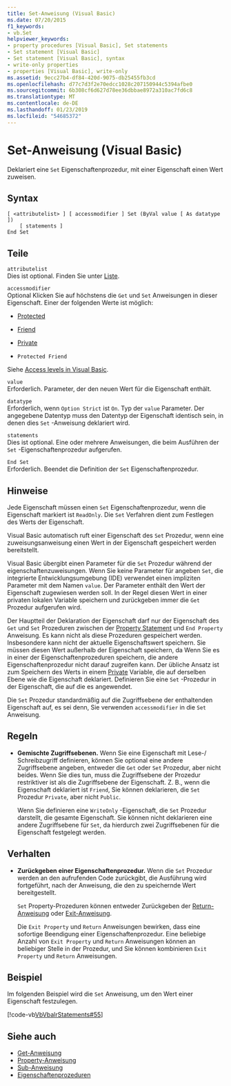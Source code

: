 ```yaml
---
title: Set-Anweisung (Visual Basic)
ms.date: 07/20/2015
f1_keywords:
- vb.Set
helpviewer_keywords:
- property procedures [Visual Basic], Set statements
- Set statement [Visual Basic]
- Set statement [Visual Basic], syntax
- write-only properties
- properties [Visual Basic], write-only
ms.assetid: 9ecc27b4-df84-420d-9075-db25455fb3cd
ms.openlocfilehash: d77c7d3f2e70edcc1028c207150944c5394afbe0
ms.sourcegitcommit: 6b308cf6d627d78ee36dbbae8972a310ac7fd6c8
ms.translationtype: MT
ms.contentlocale: de-DE
ms.lasthandoff: 01/23/2019
ms.locfileid: "54685372"
---
```

# <a name="set-statement-visual-basic"></a>Set-Anweisung (Visual Basic)
Deklariert eine `Set` Eigenschaftenprozedur, mit einer Eigenschaft einen Wert zuweisen.  
  
## <a name="syntax"></a>Syntax  
  
```  
[ <attributelist> ] [ accessmodifier ] Set (ByVal value [ As datatype ])  
    [ statements ]  
End Set  
```  
  
## <a name="parts"></a>Teile  
 `attributelist`  
 Dies ist optional. Finden Sie unter [Liste](../../../visual-basic/language-reference/statements/attribute-list.md).  
  
 `accessmodifier`  
 Optional Klicken Sie auf höchstens die `Get` und `Set` Anweisungen in dieser Eigenschaft. Einer der folgenden Werte ist möglich:  
  
-   [Protected](../../../visual-basic/language-reference/modifiers/protected.md)  
  
-   [Friend](../../../visual-basic/language-reference/modifiers/friend.md)  
  
-   [Private](../../../visual-basic/language-reference/modifiers/private.md)  
  
-   `Protected Friend`  
  
 Siehe [Access levels in Visual Basic](../../../visual-basic/programming-guide/language-features/declared-elements/access-levels.md).  
  
 `value`  
 Erforderlich. Parameter, der den neuen Wert für die Eigenschaft enthält.  
  
 `datatype`  
 Erforderlich, wenn `Option Strict` ist `On`. Typ der `value` Parameter. Der angegebene Datentyp muss den Datentyp der Eigenschaft identisch sein, in denen dies `Set` -Anweisung deklariert wird.  
  
 `statements`  
 Dies ist optional. Eine oder mehrere Anweisungen, die beim Ausführen der `Set` -Eigenschaftenprozedur aufgerufen.  
  
 `End Set`  
 Erforderlich. Beendet die Definition der `Set` Eigenschaftenprozedur.  
  
## <a name="remarks"></a>Hinweise  
 Jede Eigenschaft müssen einen `Set` Eigenschaftenprozedur, wenn die Eigenschaft markiert ist `ReadOnly`. Die `Set` Verfahren dient zum Festlegen des Werts der Eigenschaft.  
  
 Visual Basic automatisch ruft einer Eigenschaft des `Set` Prozedur, wenn eine zuweisungsanweisung einen Wert in der Eigenschaft gespeichert werden bereitstellt.  
  
 Visual Basic übergibt einen Parameter für die `Set` Prozedur während der eigenschaftenzuweisungen. Wenn Sie keine Parameter für angeben `Set`, die integrierte Entwicklungsumgebung (IDE) verwendet einen impliziten Parameter mit dem Namen `value`. Der Parameter enthält den Wert der Eigenschaft zugewiesen werden soll. In der Regel diesen Wert in einer privaten lokalen Variable speichern und zurückgeben immer die `Get` Prozedur aufgerufen wird.  
  
 Der Hauptteil der Deklaration der Eigenschaft darf nur der Eigenschaft des `Get` und `Set` Prozeduren zwischen der [Property Statement](../../../visual-basic/language-reference/statements/property-statement.md) und `End Property` Anweisung. Es kann nicht als diese Prozeduren gespeichert werden. Insbesondere kann nicht der aktuelle Eigenschaftswert speichern. Sie müssen diesen Wert außerhalb der Eigenschaft speichern, da Wenn Sie es in einer der Eigenschaftenprozeduren speichern, die andere Eigenschaftenprozedur nicht darauf zugreifen kann. Der übliche Ansatz ist zum Speichern des Werts in einem [Private](../../../visual-basic/language-reference/modifiers/private.md) Variable, die auf derselben Ebene wie die Eigenschaft deklariert. Definieren Sie eine `Set` -Prozedur in der Eigenschaft, die auf die es angewendet.  
  
 Die `Set` Prozedur standardmäßig auf die Zugriffsebene der enthaltenden Eigenschaft auf, es sei denn, Sie verwenden `accessmodifier` in die `Set` Anweisung.  
  
## <a name="rules"></a>Regeln  
  
-   **Gemischte Zugriffsebenen.** Wenn Sie eine Eigenschaft mit Lese-/ Schreibzugriff definieren, können Sie optional eine andere Zugriffsebene angeben, entweder die `Get` oder `Set` Prozedur, aber nicht beides. Wenn Sie dies tun, muss die Zugriffsebene der Prozedur restriktiver ist als die Zugriffsebene der Eigenschaft. Z. B., wenn die Eigenschaft deklariert ist `Friend`, Sie können deklarieren, die `Set` Prozedur `Private`, aber nicht `Public`.  
  
     Wenn Sie definieren eine `WriteOnly` -Eigenschaft, die `Set` Prozedur darstellt, die gesamte Eigenschaft. Sie können nicht deklarieren eine andere Zugriffsebene für `Set`, da hierdurch zwei Zugriffsebenen für die Eigenschaft festgelegt werden.  
  
## <a name="behavior"></a>Verhalten  
  
-   **Zurückgeben einer Eigenschaftenprozedur.** Wenn die `Set` Prozedur werden an den aufrufenden Code zurückgibt, die Ausführung wird fortgeführt, nach der Anweisung, die den zu speichernde Wert bereitgestellt.  
  
     `Set` Property-Prozeduren können entweder Zurückgeben der [Return-Anweisung](../../../visual-basic/language-reference/statements/return-statement.md) oder [Exit-Anweisung](../../../visual-basic/language-reference/statements/exit-statement.md).  
  
     Die `Exit Property` und `Return` Anweisungen bewirken, dass eine sofortige Beendigung einer Eigenschaftenprozedur. Eine beliebige Anzahl von `Exit Property` und `Return` Anweisungen können an beliebiger Stelle in der Prozedur, und Sie können kombinieren `Exit Property` und `Return` Anweisungen.  
  
## <a name="example"></a>Beispiel  
 Im folgenden Beispiel wird die `Set` Anweisung, um den Wert einer Eigenschaft festzulegen.  
  
 [!code-vb[VbVbalrStatements#55](../../../visual-basic/language-reference/error-messages/codesnippet/VisualBasic/set-statement_1.vb)]  
  
## <a name="see-also"></a>Siehe auch
- [Get-Anweisung](../../../visual-basic/language-reference/statements/get-statement.md)
- [Property-Anweisung](../../../visual-basic/language-reference/statements/property-statement.md)
- [Sub-Anweisung](../../../visual-basic/language-reference/statements/sub-statement.md)
- [Eigenschaftenprozeduren](../../../visual-basic/programming-guide/language-features/procedures/property-procedures.md)
